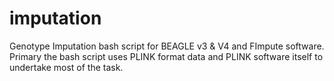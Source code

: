 # imputation
  Genotype Imputation bash script for BEAGLE v3 & V4 and FImpute software. Primary the bash script uses PLINK format data and PLINK software itself to undertake most of the task. 
  
